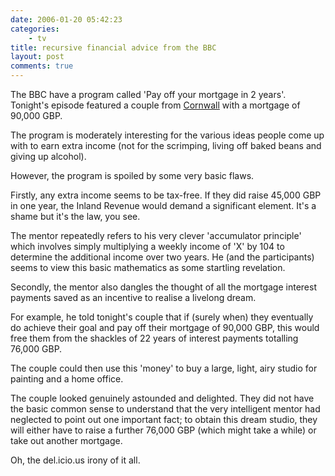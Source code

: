 ```yaml
---
date: 2006-01-20 05:42:23
categories:
    - tv
title: recursive financial advice from the BBC
layout: post
comments: true
---
```

The BBC have a program called 'Pay off your mortgage in 2 years'.
Tonight's episode featured a couple from
[Cornwall](http://www.thisisthewestcountry.co.uk/the_west_country/cornwall_redruth_camborne/news/CORNWALL_REDRUTH_CAMBORNE_NEWS_NEWS3.html)
with a mortgage of 90,000 GBP.

The program is moderately interesting for the various ideas people come
up with to earn extra income (not for the scrimping, living off baked
beans and giving up alcohol).

However, the program is spoiled by some very basic flaws.

Firstly, any extra income seems to be tax-free. If they did raise 45,000
GBP in one year, the Inland Revenue would demand a significant element.
It's a shame but it's the law, you see.

The mentor repeatedly refers to his very clever 'accumulator principle'
which involves simply multiplying a weekly income of 'X' by 104 to
determine the additional income over two years. He (and the
participants) seems to view this basic mathematics as some startling
revelation.

Secondly, the mentor also dangles the thought of all the mortgage
interest payments saved as an incentive to realise a livelong dream.

For example, he told tonight's couple that if (surely when) they
eventually do achieve their goal and pay off their mortgage of 90,000
GBP, this would free them from the shackles of 22 years of interest
payments totalling 76,000 GBP.

The couple could then use this 'money' to buy a large, light, airy
studio for painting and a home office.

The couple looked genuinely astounded and delighted. They did not have
the basic common sense to understand that the very intelligent mentor
had neglected to point out one important fact; to obtain this dream
studio, they will either have to raise a further 76,000 GBP (which might
take a while) or take out another mortgage.

Oh, the del.icio.us irony of it all.
